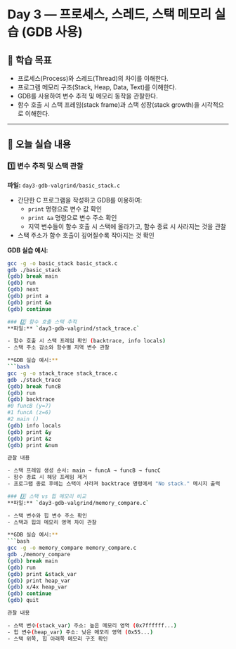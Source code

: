 # Day 3 — 프로세스, 스레드, 스택 메모리 실습 (GDB 사용)

## 🧠 학습 목표
- 프로세스(Process)와 스레드(Thread)의 차이를 이해한다.
- 프로그램 메모리 구조(Stack, Heap, Data, Text)를 이해한다.
- GDB를 사용하여 변수 추적 및 메모리 동작을 관찰한다.
- 함수 호출 시 스택 프레임(stack frame)과 스택 성장(stack growth)을 시각적으로 이해한다.

---

## 🧩 오늘 실습 내용

### 1️⃣ 변수 추적 및 스택 관찰
**파일:** `day3-gdb-valgrind/basic_stack.c`

- 간단한 C 프로그램을 작성하고 GDB를 이용하여:
  - `print` 명령으로 변수 값 확인
  - `print &a` 명령으로 변수 주소 확인
  - 지역 변수들이 함수 호출 시 스택에 올라가고, 함수 종료 시 사라지는 것을 관찰
- 스택 주소가 함수 호출이 깊어질수록 작아지는 것 확인

**GDB 실습 예시:**
```bash
gcc -g -o basic_stack basic_stack.c
gdb ./basic_stack
(gdb) break main
(gdb) run
(gdb) next
(gdb) print a
(gdb) print &a
(gdb) continue

### 2️⃣ 함수 호출 스택 추적
**파일:** `day3-gdb-valgrind/stack_trace.c`

- 함수 호출 시 스택 프레임 확인 (backtrace, info locals)
- 스택 주소 감소와 함수별 지역 변수 관찰

**GDB 실습 예시:**
```bash
gcc -g -o stack_trace stack_trace.c
gdb ./stack_trace
(gdb) break funcB
(gdb) run
(gdb) backtrace
#0 funcB (y=7)
#1 funcA (z=6)
#2 main ()
(gdb) info locals
(gdb) print &y
(gdb) print &z
(gdb) print &num

관찰 내용

- 스택 프레임 생성 순서: main → funcA → funcB → funcC
- 함수 종료 시 해당 프레임 제거
- 프로그램 종료 후에는 스택이 사라져 backtrace 명령에서 "No stack." 메시지 출력

### 3️⃣ 스택 vs 힙 메모리 비교
**파일:** `day3-gdb-valgrind/memory_compare.c`

- 스택 변수와 힙 변수 주소 확인
- 스택과 힙의 메모리 영역 차이 관찰

**GDB 실습 예시:**
```bash
gcc -g -o memory_compare memory_compare.c
gdb ./memory_compare
(gdb) break main
(gdb) run
(gdb) print &stack_var
(gdb) print heap_var
(gdb) x/4x heap_var
(gdb) continue
(gdb) quit

관찰 내용

- 스택 변수(stack_var) 주소: 높은 메모리 영역 (0x7ffffff...)
- 힙 변수(heap_var) 주소: 낮은 메모리 영역 (0x55...)
- 스택 위쪽, 힙 아래쪽 메모리 구조 확인
